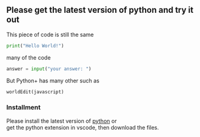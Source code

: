 ## Please get the latest version of python and try it out
This piece of code is still the same

```python
print("Hello World!")
```

many of the code

```python
answer = input("your answer: ")
```

But Python+ has many other such as

```python
worldEdit(javascript)
```

### Installment

Please install the latest version of <a href="https://www.python.org/downloads/">python</a> or <br/>
get the python extension in vscode, 
then download the files.
